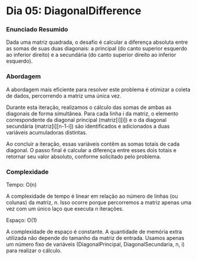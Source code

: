 # Dia 05: DiagonalDifference

### Enunciado Resumido

Dada uma matriz quadrada, o desafio é calcular a diferença absoluta entre as somas de suas duas diagonais: a principal (do canto superior esquerdo ao inferior direito) e a secundária (do canto superior direito ao inferior esquerdo).

### Abordagem

A abordagem mais eficiente para resolver este problema é otimizar a coleta de dados, percorrendo a matriz uma única vez.

Durante esta iteração, realizamos o cálculo das somas de ambas as diagonais de forma simultânea. Para cada linha i da matriz, o elemento correspondente da diagonal principal (matriz[i][i]) e o da diagonal secundária (matriz[i][n-1-i]) são identificados e adicionados a duas variáveis acumuladoras distintas.

Ao concluir a iteração, essas variáveis contêm as somas totais de cada diagonal. O passo final é calcular a diferença entre esses dois totais e retornar seu valor absoluto, conforme solicitado pelo problema.

### Complexidade

Tempo: O(n)

A complexidade de tempo é linear em relação ao número de linhas (ou colunas) da matriz, n. Isso ocorre porque percorremos a matriz apenas uma vez com um único laço que executa n iterações.

Espaço: O(1)

A complexidade de espaço é constante. A quantidade de memória extra utilizada não depende do tamanho da matriz de entrada. Usamos apenas um número fixo de variáveis (DiagonalPrincipal, DiagonalSecundaria, n, i) para realizar o cálculo.